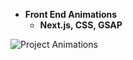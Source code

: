 - **Front End Animations**  
  - **Next.js, CSS, GSAP**  

![Project Animations](images/projects_page/animations.jpg)

